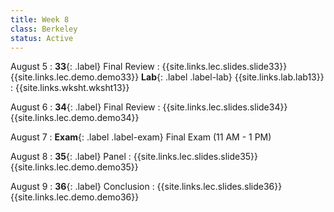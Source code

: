 ```yaml
---
title: Week 8
class: Berkeley
status: Active
---
```


August 5
: **33**{: .label} Final Review
    : {{site.links.lec.slides.slide33}} {{site.links.lec.demo.demo33}}
**Lab**{: .label .label-lab} {{site.links.lab.lab13}} 
: {{site.links.wksht.wksht13}}

August 6
: **34**{: .label} Final Review
    : {{site.links.lec.slides.slide34}} {{site.links.lec.demo.demo34}}

August 7
: **Exam**{: .label .label-exam} Final Exam (11 AM - 1 PM)

August 8
: **35**{: .label} Panel
    : {{site.links.lec.slides.slide35}} {{site.links.lec.demo.demo35}}

August 9
: **36**{: .label} Conclusion
    : {{site.links.lec.slides.slide36}} {{site.links.lec.demo.demo36}}

